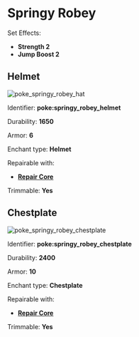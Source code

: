 # Springy Robey

Set Effects:

* **Strength 2**
* **Jump Boost 2**

## Helmet

![poke\_springy\_robey\_hat](https://github.com/ItsMePok/PFE/assets/136857747/e423dcd1-0d44-4f8e-a376-74262ccad27c)

Identifier: **poke:springy\_robey\_helmet**

Durability: **1650**

Armor: **6**

Enchant type: **Helmet**

Repairable with:

* [**Repair Core**](https://pfewiki.gitbook.io/home/items/cores/repair-core)

Trimmable: **Yes**

## Chestplate

![poke\_springy\_robey\_chestplate](https://github.com/ItsMePok/PFE/assets/136857747/099fde21-d082-4cf2-8ef1-6881a26eccfd)

Identifier: **poke:springy\_robey\_chestplate**

Durability: **2400**

Armor: **10**

Enchant type: **Chestplate**

Repairable with:

* [**Repair Core**](https://pfewiki.gitbook.io/home/items/cores/repair-core)

Trimmable: **Yes**
